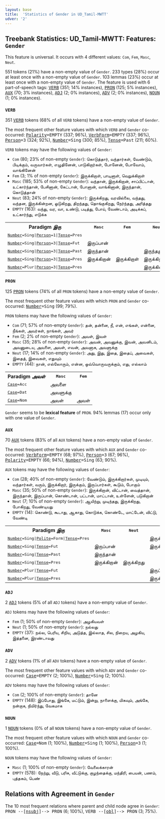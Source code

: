 ```yaml
---
layout: base
title:  'Statistics of Gender in UD_Tamil-MWTT'
udver: '2'
---
```


## Treebank Statistics: UD_Tamil-MWTT: Features: `Gender`

This feature is universal.
It occurs with 4 different values: `Com`, `Fem`, `Masc`, `Neut`.

551 tokens (21%) have a non-empty value of `Gender`.
233 types (28%) occur at least once with a non-empty value of `Gender`.
103 lemmas (23%) occur at least once with a non-empty value of `Gender`.
The feature is used with 6 part-of-speech tags: <tt><a href="ta_mwtt-pos-VERB.html">VERB</a></tt> (351; 14% instances), <tt><a href="ta_mwtt-pos-PRON.html">PRON</a></tt> (125; 5% instances), <tt><a href="ta_mwtt-pos-AUX.html">AUX</a></tt> (70; 3% instances), <tt><a href="ta_mwtt-pos-ADJ.html">ADJ</a></tt> (2; 0% instances), <tt><a href="ta_mwtt-pos-ADV.html">ADV</a></tt> (2; 0% instances), <tt><a href="ta_mwtt-pos-NOUN.html">NOUN</a></tt> (1; 0% instances).

### `VERB`

351 <tt><a href="ta_mwtt-pos-VERB.html">VERB</a></tt> tokens (68% of all `VERB` tokens) have a non-empty value of `Gender`.

The most frequent other feature values with which `VERB` and `Gender` co-occurred: <tt><a href="ta_mwtt-feat-Polarity.html">Polarity</a></tt><tt>=EMPTY</tt> (337; 96%), <tt><a href="ta_mwtt-feat-VerbForm.html">VerbForm</a></tt><tt>=EMPTY</tt> (337; 96%), <tt><a href="ta_mwtt-feat-Person.html">Person</a></tt><tt>=3</tt> (324; 92%), <tt><a href="ta_mwtt-feat-Number.html">Number</a></tt><tt>=Sing</tt> (300; 85%), <tt><a href="ta_mwtt-feat-Tense.html">Tense</a></tt><tt>=Past</tt> (211; 60%).

`VERB` tokens may have the following values of `Gender`:

* `Com` (80; 23% of non-empty `Gender`): கொடுத்தார், வந்தார்கள், வேண்டும், பிடிக்கும், வருவார்கள், எழுதினேன், பாடுகிறார்கள், போனேன், போவோம், வாங்கினேன்
* `Fem` (3; 1% of non-empty `Gender`): இருக்கிறாள், பாடினாள், வெறுக்கிறாள்
* `Masc` (185; 53% of non-empty `Gender`): வந்தான், இருக்கிறான், சாப்பிட்டான், உட்கார்ந்தான், பேசினான், கேட்டான், போனான், வாங்கினான், இருந்தான், கொடுத்தான்
* `Neut` (83; 24% of non-empty `Gender`): இருக்கிறது, வரவில்லை, வந்தது, வந்தன, இருக்கின்றன, ஓடுகிறது, திறந்தது, தொங்குகிறது, நேர்ந்தது, அரித்தது
* `EMPTY` (163): வந்து, வர, வா, உண்டு, படித்து, போய், வேண்டாம், அடிக்கப், உட்கார்ந்து, எடுக்க

<table>
  <tr><th>Paradigm <i>இரு</i></th><th><tt>Masc</tt></th><th><tt>Fem</tt></th><th><tt>Neut</tt></th><th><tt>Com</tt></th></tr>
  <tr><td><tt><tt><a href="ta_mwtt-feat-Number.html">Number</a></tt><tt>=Sing</tt>|<tt><a href="ta_mwtt-feat-Person.html">Person</a></tt><tt>=1</tt>|<tt><a href="ta_mwtt-feat-Tense.html">Tense</a></tt><tt>=Pres</tt></tt></td><td></td><td></td><td></td><td>இருக்கிறேன்</td></tr>
  <tr><td><tt><tt><a href="ta_mwtt-feat-Number.html">Number</a></tt><tt>=Sing</tt>|<tt><a href="ta_mwtt-feat-Person.html">Person</a></tt><tt>=3</tt>|<tt><a href="ta_mwtt-feat-Tense.html">Tense</a></tt><tt>=Fut</tt></tt></td><td>இருப்பான்</td><td></td><td></td><td></td></tr>
  <tr><td><tt><tt><a href="ta_mwtt-feat-Number.html">Number</a></tt><tt>=Sing</tt>|<tt><a href="ta_mwtt-feat-Person.html">Person</a></tt><tt>=3</tt>|<tt><a href="ta_mwtt-feat-Tense.html">Tense</a></tt><tt>=Past</tt></tt></td><td>இருந்தான்</td><td></td><td>இருந்தது</td><td></td></tr>
  <tr><td><tt><tt><a href="ta_mwtt-feat-Number.html">Number</a></tt><tt>=Sing</tt>|<tt><a href="ta_mwtt-feat-Person.html">Person</a></tt><tt>=3</tt>|<tt><a href="ta_mwtt-feat-Tense.html">Tense</a></tt><tt>=Pres</tt></tt></td><td>இருக்கிறான்</td><td>இருக்கிறாள்</td><td>இருக்கிறது</td><td></td></tr>
  <tr><td><tt><tt><a href="ta_mwtt-feat-Number.html">Number</a></tt><tt>=Plur</tt>|<tt><a href="ta_mwtt-feat-Person.html">Person</a></tt><tt>=3</tt>|<tt><a href="ta_mwtt-feat-Tense.html">Tense</a></tt><tt>=Pres</tt></tt></td><td></td><td></td><td>இருக்கின்றன</td><td>இருக்கிறார்கள்</td></tr>
</table>

### `PRON`

125 <tt><a href="ta_mwtt-pos-PRON.html">PRON</a></tt> tokens (74% of all `PRON` tokens) have a non-empty value of `Gender`.

The most frequent other feature values with which `PRON` and `Gender` co-occurred: <tt><a href="ta_mwtt-feat-Number.html">Number</a></tt><tt>=Sing</tt> (99; 79%).

`PRON` tokens may have the following values of `Gender`:

* `Com` (71; 57% of non-empty `Gender`): தன், தன்னை, நீ, என், எங்கள், என்னை, நீங்கள், அவர்கள், நாங்கள், அவர்
* `Fem` (2; 2% of non-empty `Gender`): அவள், இவள்
* `Masc` (35; 28% of non-empty `Gender`): அவன், அவனுக்கு, இவன், அவனிடம், அவனுடைய, அவளை, அவள், எவன், அவனாக, அவளுக்கு
* `Neut` (17; 14% of non-empty `Gender`): அது, இது, இதை, இதைப், அவைகள், இதைத், இவைகள், எதுவும்
* `EMPTY` (44): நான், எல்லோரும், என்ன, ஒவ்வொருவருக்கும், எது, எல்லாம்

<table>
  <tr><th>Paradigm <i>அவள்</i></th><th><tt>Masc</tt></th><th><tt>Fem</tt></th></tr>
  <tr><td><tt><tt><a href="ta_mwtt-feat-Case.html">Case</a></tt><tt>=Acc</tt></tt></td><td>அவளை</td><td></td></tr>
  <tr><td><tt><tt><a href="ta_mwtt-feat-Case.html">Case</a></tt><tt>=Dat</tt></tt></td><td>அவளுக்கு</td><td></td></tr>
  <tr><td><tt><tt><a href="ta_mwtt-feat-Case.html">Case</a></tt><tt>=Nom</tt></tt></td><td>அவள்</td><td>அவள்</td></tr>
</table>

`Gender` seems to be **lexical feature** of `PRON`. 94% lemmas (17) occur only with one value of `Gender`.

### `AUX`

70 <tt><a href="ta_mwtt-pos-AUX.html">AUX</a></tt> tokens (83% of all `AUX` tokens) have a non-empty value of `Gender`.

The most frequent other feature values with which `AUX` and `Gender` co-occurred: <tt><a href="ta_mwtt-feat-VerbForm.html">VerbForm</a></tt><tt>=EMPTY</tt> (68; 97%), <tt><a href="ta_mwtt-feat-Person.html">Person</a></tt><tt>=3</tt> (67; 96%), <tt><a href="ta_mwtt-feat-Polarity.html">Polarity</a></tt><tt>=EMPTY</tt> (66; 94%), <tt><a href="ta_mwtt-feat-Number.html">Number</a></tt><tt>=Sing</tt> (63; 90%).

`AUX` tokens may have the following values of `Gender`:

* `Com` (28; 40% of non-empty `Gender`): வேண்டும், இருக்கிறார்கள், முடியும், வந்தார்கள், வரும், இருக்கிறார், இருக்கும், இருப்பார்கள், கூடும், போகும்
* `Masc` (35; 50% of non-empty `Gender`): இருக்கிறான், விட்டான், வைத்தான், இருந்தான், இருப்பான், கொண்டான், பட்டான், மாட்டான், உள்ளேன், படுகிறான்
* `Neut` (7; 10% of non-empty `Gender`): ஆயிற்று, முடிந்தது, இருக்கிறது, போகிறது, வேண்டியது
* `EMPTY` (14): கொண்டு, கூடாது, ஆகாது, கொடுக்க, கொண்டே, மாட்டேன், விட்டு, வேண்டி

<table>
  <tr><th>Paradigm <i>இரு</i></th><th><tt>Masc</tt></th><th><tt>Neut</tt></th><th><tt>Com</tt></th></tr>
  <tr><td><tt><tt><a href="ta_mwtt-feat-Number.html">Number</a></tt><tt>=Sing</tt>|<tt><a href="ta_mwtt-feat-Polite.html">Polite</a></tt><tt>=Form</tt>|<tt><a href="ta_mwtt-feat-Tense.html">Tense</a></tt><tt>=Pres</tt></tt></td><td></td><td></td><td>இருக்கிறார்</td></tr>
  <tr><td><tt><tt><a href="ta_mwtt-feat-Number.html">Number</a></tt><tt>=Sing</tt>|<tt><a href="ta_mwtt-feat-Tense.html">Tense</a></tt><tt>=Fut</tt></tt></td><td>இருப்பான்</td><td></td><td>இருக்கும்</td></tr>
  <tr><td><tt><tt><a href="ta_mwtt-feat-Number.html">Number</a></tt><tt>=Sing</tt>|<tt><a href="ta_mwtt-feat-Tense.html">Tense</a></tt><tt>=Past</tt></tt></td><td>இருந்தான்</td><td></td><td></td></tr>
  <tr><td><tt><tt><a href="ta_mwtt-feat-Number.html">Number</a></tt><tt>=Sing</tt>|<tt><a href="ta_mwtt-feat-Tense.html">Tense</a></tt><tt>=Pres</tt></tt></td><td>இருக்கிறான்</td><td>இருக்கிறது</td><td></td></tr>
  <tr><td><tt><tt><a href="ta_mwtt-feat-Number.html">Number</a></tt><tt>=Plur</tt>|<tt><a href="ta_mwtt-feat-Tense.html">Tense</a></tt><tt>=Fut</tt></tt></td><td></td><td></td><td>இருப்பார்கள்</td></tr>
  <tr><td><tt><tt><a href="ta_mwtt-feat-Number.html">Number</a></tt><tt>=Plur</tt>|<tt><a href="ta_mwtt-feat-Tense.html">Tense</a></tt><tt>=Pres</tt></tt></td><td></td><td></td><td>இருக்கிறார்கள்</td></tr>
</table>

### `ADJ`

2 <tt><a href="ta_mwtt-pos-ADJ.html">ADJ</a></tt> tokens (5% of all `ADJ` tokens) have a non-empty value of `Gender`.

`ADJ` tokens may have the following values of `Gender`:

* `Fem` (1; 50% of non-empty `Gender`): அழகியவள்
* `Neut` (1; 50% of non-empty `Gender`): நல்லது
* `EMPTY` (37): நல்ல, பெரிய, சிறிய, அடுத்த, இல்லாத, சில, நிறைய, அழகிய, இத்தனை, இரண்டாவது

### `ADV`

2 <tt><a href="ta_mwtt-pos-ADV.html">ADV</a></tt> tokens (1% of all `ADV` tokens) have a non-empty value of `Gender`.

The most frequent other feature values with which `ADV` and `Gender` co-occurred: <tt><a href="ta_mwtt-feat-Case.html">Case</a></tt><tt>=EMPTY</tt> (2; 100%), <tt><a href="ta_mwtt-feat-Number.html">Number</a></tt><tt>=Sing</tt> (2; 100%).

`ADV` tokens may have the following values of `Gender`:

* `Com` (2; 100% of non-empty `Gender`): தானே
* `EMPTY` (148): இப்போது, இங்கே, மட்டும், இன்று, நாளைக்கு, மிகவும், அங்கே, நன்றாக, நிமிர்ந்து, வேகமாக

### `NOUN`

1 <tt><a href="ta_mwtt-pos-NOUN.html">NOUN</a></tt> tokens (0% of all `NOUN` tokens) have a non-empty value of `Gender`.

The most frequent other feature values with which `NOUN` and `Gender` co-occurred: <tt><a href="ta_mwtt-feat-Case.html">Case</a></tt><tt>=Nom</tt> (1; 100%), <tt><a href="ta_mwtt-feat-Number.html">Number</a></tt><tt>=Sing</tt> (1; 100%), <tt><a href="ta_mwtt-feat-Person.html">Person</a></tt><tt>=3</tt> (1; 100%).

`NOUN` tokens may have the following values of `Gender`:

* `Masc` (1; 100% of non-empty `Gender`): வேலைக்காரன்
* `EMPTY` (578): நேற்று, வீடு, பரிசு, வீட்டுக்கு, குழந்தைக்கு, மந்திரி, பையன், பணம், புத்தகம், பெண்

## Relations with Agreement in `Gender`

The 10 most frequent relations where parent and child node agree in `Gender`:
<tt>PRON --[<tt><a href="ta_mwtt-dep-nsubj.html">nsubj</a></tt>]--> PRON</tt> (6; 100%),
<tt>VERB --[<tt><a href="ta_mwtt-dep-obl.html">obl</a></tt>]--> PRON</tt> (3; 75%).

